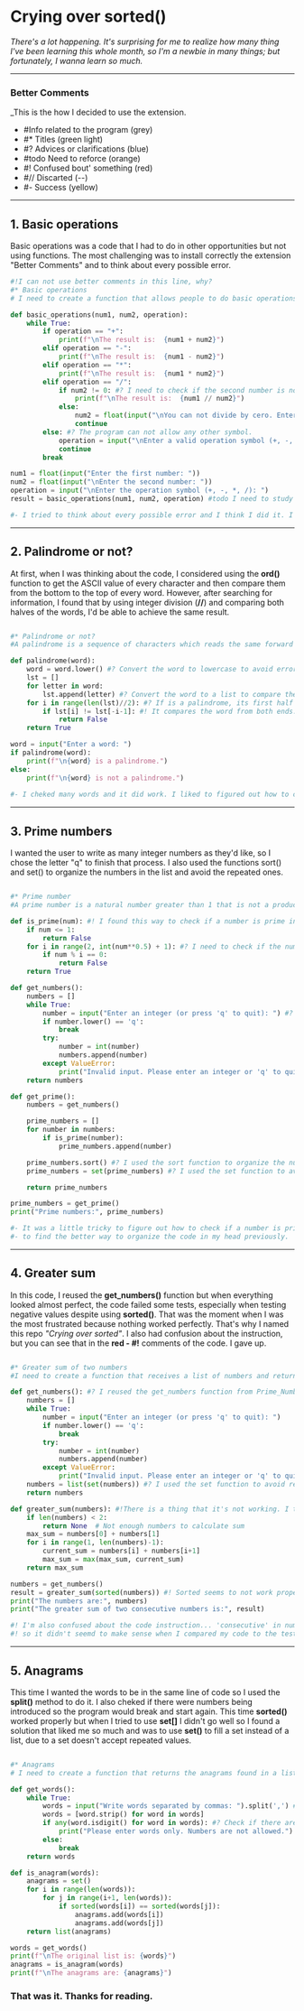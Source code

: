 # Crying over sorted()
_There's a lot happening. It's surprising for me to realize how many thing I've been learning this whole month, so I'm a newbie in many things; but fortunately, I wanna learn so much._
***
### Better Comments
_This is the how I decided to use the extension.
- #Info related to the program (grey)
- #* Titles (green light)
- #? Advices or clarifications (blue)
- #todo Need to reforce (orange)
- #! Confused bout' something (red)
- #// Discarted (--)
- #- Success (yellow)
***
## 1. Basic operations
Basic operations was a code that I had to do in other opportunities but not using functions. The most challenging was to install correctly the extension "Better Comments" and to think about every possible error.

```python
#!I can not use better comments in this line, why?
#* Basic operations
# I need to create a function that allows people to do basic operations (+, -, *, /) using two numbers.

def basic_operations(num1, num2, operation):
    while True:
        if operation == "+":
            print(f"\nThe result is:  {num1 + num2}")
        elif operation == "-":
            print(f"\nThe result is:  {num1 - num2}")
        elif operation == "*":
            print(f"\nThe result is:  {num1 * num2}")
        elif operation == "/":
            if num2 != 0: #? I need to check if the second number is not zero to avoid a mathematical error.
                print(f"\nThe result is:  {num1 // num2}")
            else:
                num2 = float(input("\nYou can not divide by cero. Enter the second number: "))
                continue
        else: #? The program can not allow any other symbol.
            operation = input("\nEnter a valid operation symbol (+, -, *, /): ")
            continue
        break

num1 = float(input("Enter the first number: "))
num2 = float(input("\nEnter the second number: "))
operation = input("\nEnter the operation symbol (+, -, *, /): ")
result = basic_operations(num1, num2, operation) #todo I need to study more about functions and return values.

#- I tried to think about every possible error and I think I did it. I am happy with the result.
```
___
## 2. Palindrome or not?
At first, when I was thinking about the code, I considered using the **ord()** function to get the ASCII value of every character and then compare them from the bottom to the top of every word. However, after searching for information, I found that by using integer division (**//**) and comparing both halves of the words, I'd be able to achieve the same result.

```python

#* Palindrome or not?
#A palindrome is a sequence of characters which reads the same forward and backward.

def palindrome(word):
    word = word.lower() #? Convert the word to lowercase to avoid errors when comparing the letters.
    lst = []
    for letter in word:
        lst.append(letter) #? Convert the word to a list to compare the letters.
    for i in range(len(lst)//2): #? If is a palindrome, its first half will be the same as the second half.
        if lst[i] != lst[-i-1]: #! It compares the word from both ends. I hope it's not a kind of slicing.
            return False
    return True

word = input("Enter a word: ")
if palindrome(word):
    print(f"\n{word} is a palindrome.")
else:
    print(f"\n{word} is not a palindrome.")
    
#- I cheked many words and it did work. I liked to figured out how to compare the letters from both ends.
```
___
## 3. Prime numbers
I wanted the user to write as many integer numbers as they'd like, so I chose the letter "q" to finish that process. I also used the functions sort() and set() to organize the numbers in the list and avoid the repeated ones.

```python

#* Prime number
#A prime number is a natural number greater than 1 that is not a product of two smaller natural numbers

def is_prime(num): #! I found this way to check if a number is prime in a website. It is more efficient than the one I was using.
    if num <= 1:
        return False
    for i in range(2, int(num**0.5) + 1): #? I need to check if the number is divisible by any number from 2 to the square root of the number.
        if num % i == 0:
            return False
    return True

def get_numbers():
    numbers = []
    while True:
        number = input("Enter an integer (or press 'q' to quit): ") #? I didn't want the user to write a specific number for the list to accept.
        if number.lower() == 'q':
            break
        try:
            number = int(number)
            numbers.append(number)
        except ValueError:
            print("Invalid input. Please enter an integer or 'q' to quit.")
    return numbers

def get_prime():
    numbers = get_numbers()

    prime_numbers = []
    for number in numbers:
        if is_prime(number):
            prime_numbers.append(number)

    prime_numbers.sort() #? I used the sort function to organize the numbers in ascending order.
    prime_numbers = set(prime_numbers) #? I used the set function to avoid repeated numbers.

    return prime_numbers

prime_numbers = get_prime()
print("Prime numbers:", prime_numbers)

#- It was a little tricky to figure out how to check if a number is prime and also, 
#- to find the better way to organize the code in my head previously.
```
___
## 4. Greater sum

In this code, I reused the **get_numbers()** function but when everything looked almost perfect, the code failed some tests, especially when testing negative values despite using **sorted()**. That was the moment when I was the most frustrated because nothing worked perfectly. That's why I named this repo _"Crying over sorted"_. I also had confusion about the instruction, but you can see that in the **red - #!** comments of the code. I gave up.
```python

#* Greater sum of two numbers
#I need to create a function that receives a list of numbers and returns greater sum of two consecutive numbers.

def get_numbers(): #? I reused the get_numbers function from Prime_Numbers.py.
    numbers = []
    while True:
        number = input("Enter an integer (or press 'q' to quit): ")
        if number.lower() == 'q':
            break
        try:
            number = int(number)
            numbers.append(number)
        except ValueError:
            print("Invalid input. Please enter an integer or 'q' to quit.")
    numbers = list(set(numbers)) #? I used the set function to avoid repeated numbers.
    return numbers

def greater_sum(numbers): #!There is a thing that it's not working. I tried everything but I just don't know why the function 'sorted' doesen't organize well some numbers.
    if len(numbers) < 2:
        return None  # Not enough numbers to calculate sum
    max_sum = numbers[0] + numbers[1]
    for i in range(1, len(numbers)-1):
        current_sum = numbers[i] + numbers[i+1]
        max_sum = max(max_sum, current_sum)
    return max_sum

numbers = get_numbers()
result = greater_sum(sorted(numbers)) #! Sorted seems to not work properly with negative numbers.
print("The numbers are:", numbers)
print("The greater sum of two consecutive numbers is:", result)

#! I'm also confused about the code instruction... 'consecutive' in numbers is suposed to mean that they have to keep the 'natural' organization
#! so it didn't seemd to make sense when I compared my code to the test.
```
___
## 5. Anagrams
This time I wanted the words to be in the same line of code so I used the **split()** method to do it. I also cheked if there were numbers being introduced so the program would break and start again. This time **sorted()** worked properly but when I tried to use **set[]** I didn't go well so I found a solution that liked me so much and was to use **set()** to fill a set instead of a list, due to a set doesn't accept repeated values.
```python

#* Anagrams
# I need to create a function that returns the anagrams found in a list of words.

def get_words():
    while True:
        words = input("Write words separated by commas: ").split(',') #? Split the input by commas
        words = [word.strip() for word in words]
        if any(word.isdigit() for word in words): #? Check if there are numbers in the list
            print("Please enter words only. Numbers are not allowed.")
        else:
            break
    return words

def is_anagram(words):
    anagrams = set()
    for i in range(len(words)):
        for j in range(i+1, len(words)):
            if sorted(words[i]) == sorted(words[j]):
                anagrams.add(words[i])
                anagrams.add(words[j])
    return list(anagrams)

words = get_words()
print(f"\nThe original list is: {words}")
anagrams = is_anagram(words)
print(f"\nThe anagrams are: {anagrams}")
```
### That was it. Thanks for reading.
